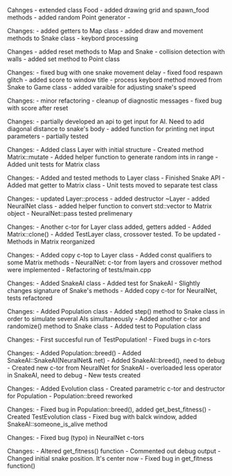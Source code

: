 Cahnges
	- extended class Food
	- added drawing grid and spawn_food methods
	- added random Point generator
	- 

Changes:
	- added getters to Map class
	- added draw and movement methods to Snake class
	- keybord processing

Changes
	- added reset methods to Map and Snake
	- collision detection with walls
	- added set method to Point class

Changes:
	- fixed bug with one snake movement delay
	- fixed food respawn glitch
	- added score to window title
	- process keybord method moved from Snake to Game class
	- added varaible for adjusting snake's speed

Changes:
	- minor refactoring
	- cleanup of diagnostic messages
	- fixed bug with score after reset

Changes:
	- partially developed an api to get input for AI.
	Need to add diagonal distance to snake's body
	- added function for printing net input parameters
	- partially tested

Changes:
	- Added class Layer with initial structure
	- Created method Matrix::mutate
	- Added helper function to generate random ints in range
	- Added unit tests for Matrix class

Changes:
	- Added and tested methods to Layer class
	- Finished Snake API
	- Added mat getter to Matrix class
	- Unit tests moved to separate test class

Changes:
	- updated Layer::process
	- added destructor ~Layer
	- added NeuralNet class
	- added helper function to convert std::vector to Matrix object
	- NeuralNet::pass tested prelimenary

Changes:
	- Another c-tor for Layer class added, getters added
	- Added Matrix::clone()
	- Added TestLayer class, crossover tested. To be updated
	- Methods in Matrix reorganized

Changes:
	- Added copy c-top to Layer class
	- Added const qualifiers to some Matrix methods
	- NeuralNet: c-tor from layers and crossover method were implemented
	- Refactoring of tests/main.cpp

Changes:
	- Added SnakeAI class
	- Added test for SnakeAI
	- Slightly changes signature of Snake's methods
	- Added copy c-tor for NeuralNet, tests refactored

Changes:
	- Added Population class
	- Added step() method to Snake class 
		in order to simulate several AIs simultaneously
	- Added another c-tor and randomize() method to Snake class
	- Added test to Population class

Changes:
	- First succesful run of TestPopulation!
	- Fixed bugs in c-tors

Changes:
	- Added Population::breed()
	- Added SnakeAI::SnakeAI(NeuralNet& net)
	- Added SnakeAI::breed(), need to debug
	- Created new c-tor from NeuralNet for SnakeAI
	- overloaded less operator in SnakeAI, need to debug
	- New tests created

Changes:
	- Added Evolution class
	- Created parametric c-tor and destructor for Population
	- Population::breed reworked

Changes:
	- Fixed bug in Population::breed(), added get_best_fitness()
	- Created TestEvolution class
	- Fixed bug with balck window, added SnakeAI::someone_is_alive method

Changes:
	- Fixed bug (typo) in NeuralNet c-tors

Changes:
	- Altered get_fitness() function
	- Commented out debug output
	- Changed initial snake position. It's center now
	- Fixed bug in get_fitness function()